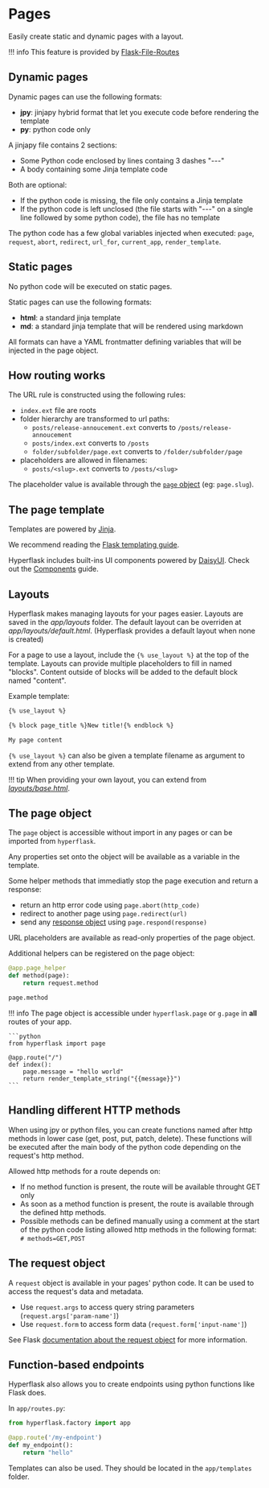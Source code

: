 # Pages

Easily create static and dynamic pages with a layout.

!!! info
    This feature is provided by [Flask-File-Routes](https://github.com/hyperflask/flask-file-routes)

## Dynamic pages

Dynamic pages can use the following formats:

- **jpy**: jinjapy hybrid format that let you execute code before rendering the template
- **py**: python code only

A jinjapy file contains 2 sections:

- Some Python code enclosed by lines containg 3 dashes "---"
- A body containing some Jinja template code

Both are optional:

- If the python code is missing, the file only contains a Jinja template
- If the python code is left unclosed (the file starts with "---" on a single line followed by some python code), the file has no template

The python code has a few global variables injected when executed: `page`, `request`, `abort`, `redirect`, `url_for`, `current_app`, `render_template`.

## Static pages

No python code will be executed on static pages.

Static pages can use the following formats:

- **html**: a standard jinja template
- **md**: a standard jinja template that will be rendered using markdown

All formats can have a YAML frontmatter defining variables that will be injected in the page object.

## How routing works

The URL rule is constructed using the following rules:

- `index.ext` file are roots
- folder hierarchy are transformed to url paths:
    - `posts/release-annoucement.ext` converts to `/posts/release-annoucement`
    - `posts/index.ext` converts to `/posts`
    - `folder/subfolder/page.ext` converts to `/folder/subfolder/page`
- placeholders are allowed in filenames:
    - `posts/<slug>.ext` converts to `/posts/<slug>`

The placeholder value is available through the [`page` object](#the-page-object) (eg: `page.slug`).

## The page template

Templates are powered by [Jinja](https://jinja.palletsprojects.com/en/stable/).

We recommend reading the [Flask templating guide](https://flask.palletsprojects.com/en/stable/templating/).

Hyperflask includes built-ins UI components powered by [DaisyUI](https://daisyui.com/). Check out the [Components](/guides/components/#built-in-ui-components) guide.

## Layouts

Hyperflask makes managing layouts for your pages easier. Layouts are saved in the *app/layouts* folder. The default layout can be overriden at *app/layouts/default.html*.
(Hyperflask provides a default layout when none is created)

For a page to use a layout, include the `{% use_layout %}` at the top of the template. Layouts can provide multiple placeholders to fill in named "blocks". Content outside of blocks will be added to the default block named "content".

Example template:

```html
{% use_layout %}

{% block page_title %}New title!{% endblock %}

My page content
```

`{% use_layout %}` can also be given a template filename as argument to extend from any other template.

!!! tip
    When providing your own layout, you can extend from [*layouts/base.html*](https://github.com/hyperflask/hyperflask/blob/main/hyperflask/layouts/web.html).

## The page object

The `page` object is accessible without import in any pages or can be imported from `hyperflask`.

Any properties set onto the object will be available as a variable in the template.

Some helper methods that immediatly stop the page execution and return a response:

 - return an http error code using `page.abort(http_code)`
 - redirect to another page using `page.redirect(url)`
 - send any [response object](https://flask.palletsprojects.com/en/stable/api/#response-objects) using `page.respond(response)`

URL placeholders are available as read-only properties of the page object.

Additional helpers can be registered on the page object:

```python
@app.page_helper
def method(page):
    return request.method

page.method
```

!!! info
    The page object is accessible under `hyperflask.page` or `g.page` in **all** routes of your app.

    ```python
    from hyperflask import page

    @app.route("/")
    def index():
        page.message = "hello world"
        return render_template_string("{{message}}")
    ```

## Handling different HTTP methods

When using jpy or python files, you can create functions named after http methods in lower case (get, post, put, patch, delete). These functions will be executed after the main body of the python code depending on the request's http method.

Allowed http methods for a route depends on:

 - If no method function is present, the route will be available throught GET only
 - As soon as a method function is present, the route is available through the defined http methods.
 - Possible methods can be defined manually using a comment at the start of the python code listing allowed http methods in the following format: `# methods=GET,POST`

## The request object

A `request` object is available in your pages' python code. It can be used to access the request's data and metadata.

 - Use `request.args` to access query string parameters (`request.args['param-name']`)
 - Use `request.form` to access form data (`request.form['input-name']`)

See Flask [documentation about the request object](https://flask.palletsprojects.com/en/stable/quickstart/#the-request-object) for more information.

## Function-based endpoints

Hyperflask also allows you to create endpoints using python functions like Flask does.

In `app/routes.py`:

```python
from hyperflask.factory import app

@app.route('/my-endpoint')
def my_endpoint():
    return "hello"
```

Templates can also be used. They should be located in the `app/templates` folder.